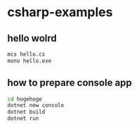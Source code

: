 # csharp-examples

## hello wolrd
``` bash
mcs hello.cs
mono hello.exe
```

## how to prepare console app
``` bash
cd hogehoge
dotnet new console
dotnet build
dotnet run
```
